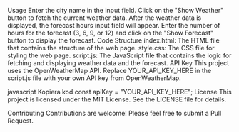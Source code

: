 Usage
Enter the city name in the input field.
Click on the "Show Weather" button to fetch the current weather data.
After the weather data is displayed, the forecast hours input field will appear.
Enter the number of hours for the forecast (3, 6, 9, or 12) and click on the "Show Forecast" button to display the forecast.
Code Structure
index.html: The HTML file that contains the structure of the web page.
style.css: The CSS file for styling the web page.
script.js: The JavaScript file that contains the logic for fetching and displaying weather data and the forecast.
API Key
This project uses the OpenWeatherMap API. Replace YOUR_API_KEY_HERE in the script.js file with your own API key from OpenWeatherMap.

javascript
Kopiera kod
const apiKey = "YOUR_API_KEY_HERE";
License
This project is licensed under the MIT License. See the LICENSE file for details.

Contributing
Contributions are welcome! Please feel free to submit a Pull Request.
